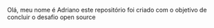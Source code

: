 Olá, meu nome é Adriano
este repositório foi criado com o objetivo de concluir o desafio open source
